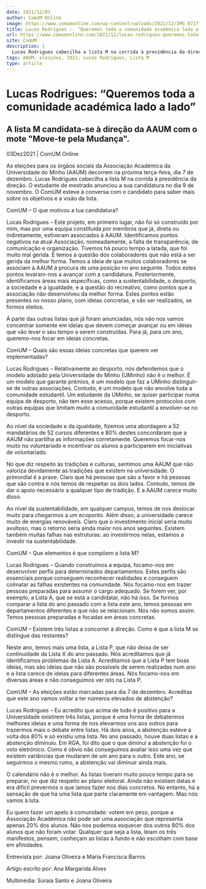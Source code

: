 ```yaml
---
date: 2021/12/03
author: ComUM Online
image: https://www.comumonline.com/wp-content/uploads/2021/12/IMG_0727-1500x1000.jpg
title: Lucas Rodrigues -- “Queremos toda a comunidade académica lado a lado”
url: https://www.comumonline.com/2021/12/lucas-rodrigues-queremos-toda-a-comunidade-academica-lado-a-lado/
site: ComUM
description: |
  Lucas Rodrigues cabecilha a lista M na corrida à presidência da direção. O estudante de mestrado anunciou a sua candidatura do dia 9 de novembro.
tags: AAUM, eleições, 2021, Lucas Rodrigues, Lista M
type: article
---
```



# Lucas Rodrigues: “Queremos toda a comunidade académica lado a lado”

## A lista M candidata-se à direção da AAUM com o mote "Move-te pela Mudança".

03Dez2021 | ComUM Online

As eleições para os órgãos sociais da Associação Académica da Universidade do Minho (AAUM) decorrem na próxima terça-feira, dia 7 de dezembro. Lucas Rodrigues cabecilha a lista M na corrida à presidência da direção. O estudante de mestrado anunciou a sua candidatura no dia 9 de novembro. O ComUM esteve à conversa com o candidato para saber mais sobre os objetivos e a visão da lista.



ComUM –  O que motivou a tua candidatura?

Lucas Rodrigues –  Este projeto, em primeiro lugar, não foi só construído por mim, mas por uma equipa constituída por membros que já, direta ou indiretamente, estiveram associados à AAUM. Identificamos pontos negativos na atual Associação, nomeadamente, a falta de transparência, de comunicação e organização. Tivemos há pouco tempo a latada, que foi muito mal gerida. E temos a questão dos colaboradores que não está a ser gerida da melhor forma. Temos a ideia de que muitos colaboradores se associam à AAUM à procura de uma posição no ano seguinte. Todos estes pontos levaram-nos a avançar com a candidatura. Posteriormente, identificamos áreas mais específicas, como a sustentabilidade, o desporto, a sociedade e a igualdade, e a questão do recreativo, como pontos que a associação não desenvolveu da melhor forma. Estes pontos estão presentes no nosso plano, com ideias concretas, e vão ser realizados, se formos eleitos.

Á parte das outras listas que já foram anunciadas, nós não nos vamos concentrar somente em ideias que devem começar avançar ou em ideias que vão levar o seu tempo a serem construídas. Para já, para um ano, queremo-nos focar em ideias concretas.

ComUM –  Quais são essas ideias concretas que querem ver implementadas? 

Lucas Rodrigues – Relativamente ao desporto, nós defendemos que o modelo adotado pela Universidade do Minho (UMinho) não é o melhor. É um modelo que garante prémios, é um modelo que faz a UMinho distinguir-se de outras associações. Contudo, é um modelo que não envolve toda a comunidade estudantil. Um estudante da UMinho, se quiser participar numa equipa de desporto, não tem esse acesso, porque existem protocolos com outras equipas que limitam muito a comunidade estudantil a envolver-se no desporto.

Ao nível da sociedade e da igualdade, fizemos uma abordagem a 52 mandatários de 52 cursos diferentes e 80% destes concordaram que a AAUM não partilha as informações corretamente. Queremos focar-nos muito no voluntariado e incentivar os alunos a participarem em iniciativas de voluntariado.

No que diz respeito às tradições e culturas, sentimos uma AAUM que não valoriza devidamente as tradições que existem na universidade. O primordial é a praxe. Claro que há pessoas que são a favor e há pessoas que são contra e nós temos de respeitar os dois lados. Contudo, temos de dar o apoio necessário a qualquer tipo de tradição. E a AAUM carece muito disso.



Ao nível da sustentabilidade, em qualquer campus, temos de nos deslocar muito para chegarmos a um ecoponto. Além disso, a universidade carece muito de energias renováveis. Claro que o investimento inicial seria muito avultoso, mas o retorno seria ainda maior nos anos seguintes. Existem também muitas falhas nas estruturas: ao investirmos nelas, estamos a investir na sustentabilidade.

ComUM –  Que elementos é que compõem a lista M? 

Lucas Rodrigues – Quando construímos a equipa, focamo-nos em desenvolver perfis para determinados departamentos. Estes perfis são essenciais porque conseguem reconhecer realidades e conseguem colmatar as falhas existentes na comunidade. Nós focamo-nos em trazer pessoas preparadas para assumir o cargo adequado. Se forem ver, por exemplo, a Lista A, que se está a candidatar, não há isso. Se formos comparar a lista do ano passado com a lista este ano, temos pessoas em departamentos diferentes e que não se relacionam. Nós não somos assim. Temos pessoas preparadas e focadas em áreas concretas.

ComUM – Existem três listas a concorrer à direção. Como é que a lista M se distingue das restantes? 

Neste ano, temos mais uma lista, a Lista P, que não deixa de ser continuidade da Lista X do ano passado. Nós acreditamos que já identificamos problemas da Lista A. Acreditamos que a Lista P tem boas ideias, mas são ideias que não são possíveis de serem realizadas num ano e a lista carece de ideias para diferentes áreas. Nós focamo-nos em diversas áreas e não conseguimos ver isto na Lista P.

ComUM – As eleições estão marcadas para dia 7 de dezembro. Acreditas que este ano vamos voltar a ter números elevados de abstenção?



Lucas Rodrigues – Eu acredito que acima de tudo é positivo para a Universidade existirem três listas, porque é uma forma de debatermos melhores ideias e uma forma de nos elevarmos uns aos outros para trazermos mais o debate entre listas. Há dois anos, a abstenção esteve à volta dos 80% e só existiu uma lista. No ano passado, houve duas listas e a abstenção diminuiu. Em RGA, foi dito que o que diminui a abstenção foi o voto eletrónico. Como é obvio não conseguimos avaliar isso uma vez que existem variâncias que mudaram de um ano para o outro. Este ano, se seguirmos o mesmo rumo, a abstenção vai diminuir ainda mais.

O calendário não é o melhor. As listas tiveram muito pouco tempo para se preparar, no que diz respeito ao plano eleitoral. Ainda não existiam datas e era difícil prevermos o que íamos fazer nos dias concretos. No entanto, há a sensação de que há uma lista que parte claramente em vantagem. Mas nós vamos à luta.

Eu quero fazer um apelo à comunidade: votem em peso, porque a Associação Académica não pode ser uma associação que representa apenas 20% dos alunos. Não nos podemos esquecer dos outros 80% dos alunos que não foram votar. Qualquer que seja a lista, leiam os três manifestos, pensem, conheçam as listas a fundo e não escolham com base em afinidades.

Entrevista por: Joana Oliveira e Maria Francisca Barros

Artigo escrito por: Ana Margarida Alves

Multimédia: Soraia Santo e Joana Oliveira
